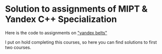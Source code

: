 # Solution to assignments of MIPT & Yandex C++ Specialization

Here is the code to assignments on ["yandex belts"](https://www.coursera.org/specializations/c-plus-plus-modern-development)

I put on hold completing this courses, so here you can find solutions to first two courses.